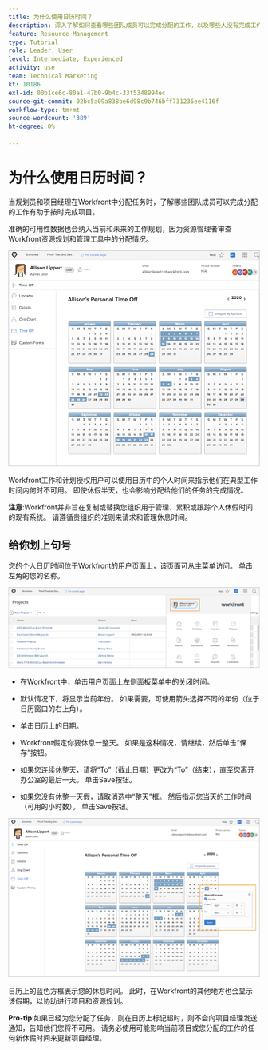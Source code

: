 ```yaml
---
title: 为什么使用日历时间？
description: 深入了解如何查看哪些团队成员可以完成分配的工作，以及哪些人没有完成工作。
feature: Resource Management
type: Tutorial
role: Leader, User
level: Intermediate, Experienced
activity: use
team: Technical Marketing
kt: 10186
exl-id: 00b1ce6c-80a1-47b0-9b4c-33f5348994ec
source-git-commit: 02bc5a09a838be6d98c9b746bff731236ee4116f
workflow-type: tm+mt
source-wordcount: '389'
ht-degree: 0%

---
```


# 为什么使用日历时间？

当规划员和项目经理在Workfront中分配任务时，了解哪些团队成员可以完成分配的工作有助于按时完成项目。

准确的可用性数据也会纳入当前和未来的工作规划，因为资源管理者审查Workfront资源规划和管理工具中的分配情况。

![pto日历](assets/pto_01.png)

Workfront工作和计划授权用户可以使用日历中的个人时间来指示他们在典型工作时间内何时不可用。 即使休假半天，也会影响分配给他们的任务的完成情况。

**注意**:Workfront并非旨在复制或替换您组织用于管理、累积或跟踪个人休假时间的现有系统。 请遵循贵组织的准则来请求和管理休息时间。


## 给你划上句号

您的个人日历时间位于Workfront的用户页面上，该页面可从主菜单访问。 单击左角的您的名称。

![主菜单中的用户名](assets/pto_02.png)

* 在Workfront中，单击用户页面上左侧面板菜单中的关闭时间。

* 默认情况下，将显示当前年份。 如果需要，可使用箭头选择不同的年份（位于日历窗口的右上角）。

* 单击日历上的日期。

* Workfront假定你要休息一整天。 如果是这种情况，请继续，然后单击“保存”按钮。

* 如果您连续休整天，请将“To”（截止日期）更改为“To”（结束），直至您离开办公室的最后一天。 单击Save按钮。

* 如果您没有休整一天假，请取消选中“整天”框。 然后指示您当天的工作时间（可用的小时数）。 单击Save按钮。

![在个人日历中标记超时](assets/pto_03.png)

日历上的蓝色方框表示您的休息时间。 此时，在Workfront的其他地方也会显示该假期，以协助进行项目和资源规划。

**Pro-tip**:如果已经为您分配了任务，则在日历上标记超时，则不会向项目经理发送通知，告知他们您将不可用。 请务必使用可能影响当前项目或您分配的工作的任何新休假时间来更新项目经理。
